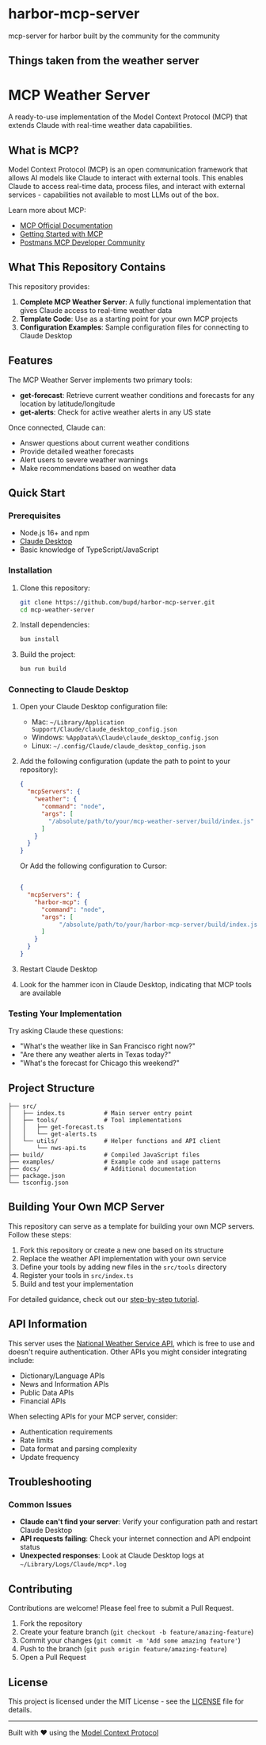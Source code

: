 # harbor-mcp-server
mcp-server for harbor built by the community for the community 

## Things taken from the weather server
# MCP Weather Server

A ready-to-use implementation of the Model Context Protocol (MCP) that extends Claude with real-time weather data capabilities.

<!-- [![MCP Demo](https://img.youtube.com/vi/Y4bpWRLdRoA/0.jpg)](https://youtu.be/Y4bpWRLdRoA?si=TVuUyR79K_N-Zxoo) -->

## What is MCP?

Model Context Protocol (MCP) is an open communication framework that allows AI models like Claude to interact with external tools. This enables Claude to access real-time data, process files, and interact with external services - capabilities not available to most LLMs out of the box.

Learn more about MCP:
- [MCP Official Documentation](https://modelcontextprotocol.io) <!-- Replace with actual link to Claude MCP docs -->
- [Getting Started with MCP](https://modelcontextprotocol.io/quickstart/server) <!-- Replace with actual link to MCP getting started guide -->
- [Postmans MCP Developer Community](https://discord.gg/kTnA7cpn) <!-- Replace with actual link to MCP community -->

## What This Repository Contains

This repository provides:

1. **Complete MCP Weather Server**: A fully functional implementation that gives Claude access to real-time weather data
3. **Template Code**: Use as a starting point for your own MCP projects
4. **Configuration Examples**: Sample configuration files for connecting to Claude Desktop

## Features

The MCP Weather Server implements two primary tools:

- **get-forecast**: Retrieve current weather conditions and forecasts for any location by latitude/longitude
- **get-alerts**: Check for active weather alerts in any US state

Once connected, Claude can:
- Answer questions about current weather conditions
- Provide detailed weather forecasts
- Alert users to severe weather warnings
- Make recommendations based on weather data

## Quick Start

### Prerequisites

- Node.js 16+ and npm
- [Claude Desktop](#) <!-- Replace with actual link to Claude Desktop download page -->
- Basic knowledge of TypeScript/JavaScript

### Installation

1. Clone this repository:
   ```bash
   git clone https://github.com/bupd/harbor-mcp-server.git
   cd mcp-weather-server
   ```

2. Install dependencies:
   ```bash
   bun install
   ```

3. Build the project:
   ```bash
   bun run build
   ```

### Connecting to Claude Desktop

1. Open your Claude Desktop configuration file:
   - Mac: `~/Library/Application Support/Claude/claude_desktop_config.json`
   - Windows: `%AppData%\Claude\claude_desktop_config.json`
   - Linux: `~/.config/Claude/claude_desktop_config.json`

2. Add the following configuration (update the path to point to your repository):
   ```json
   {
     "mcpServers": {
       "weather": {
         "command": "node",
         "args": [
           "/absolute/path/to/your/mcp-weather-server/build/index.js"
         ]
       }
     }
   }
   ```

   Or Add the following configuration to Cursor:
   ```json

   {
     "mcpServers": {
       "harbor-mcp": {
         "command": "node",
         "args": [
              "/absolute/path/to/your/harbor-mcp-server/build/index.js"
         ]
       }
     }
   }

   ```

3. Restart Claude Desktop

4. Look for the hammer icon in Claude Desktop, indicating that MCP tools are available

### Testing Your Implementation

Try asking Claude these questions:
- "What's the weather like in San Francisco right now?"
- "Are there any weather alerts in Texas today?"
- "What's the forecast for Chicago this weekend?"

## Project Structure

```
├── src/
│   ├── index.ts           # Main server entry point
│   ├── tools/             # Tool implementations
│   │   ├── get-forecast.ts
│   │   └── get-alerts.ts
│   └── utils/             # Helper functions and API client
│       └── nws-api.ts
├── build/                 # Compiled JavaScript files
├── examples/              # Example code and usage patterns
├── docs/                  # Additional documentation
├── package.json
└── tsconfig.json
```

## Building Your Own MCP Server

This repository can serve as a template for building your own MCP servers. Follow these steps:

1. Fork this repository or create a new one based on its structure
2. Replace the weather API implementation with your own service
3. Define your tools by adding new files in the `src/tools` directory
4. Register your tools in `src/index.ts`
5. Build and test your implementation

For detailed guidance, check out our [step-by-step tutorial](docs/TUTORIAL.md).

## API Information

This server uses the [National Weather Service API](https://www.weather.gov/documentation/services-web-api), which is free to use and doesn't require authentication. Other APIs you might consider integrating include:

- Dictionary/Language APIs
- News and Information APIs
- Public Data APIs
- Financial APIs

When selecting APIs for your MCP server, consider:
- Authentication requirements
- Rate limits
- Data format and parsing complexity
- Update frequency

## Troubleshooting

### Common Issues

- **Claude can't find your server**: Verify your configuration path and restart Claude Desktop
- **API requests failing**: Check your internet connection and API endpoint status
- **Unexpected responses**: Look at Claude Desktop logs at `~/Library/Logs/Claude/mcp*.log`

## Contributing

Contributions are welcome! Please feel free to submit a Pull Request.

1. Fork the repository
2. Create your feature branch (`git checkout -b feature/amazing-feature`)
3. Commit your changes (`git commit -m 'Add some amazing feature'`)
4. Push to the branch (`git push origin feature/amazing-feature`)
5. Open a Pull Request

## License

This project is licensed under the MIT License - see the [LICENSE](LICENSE) file for details.

---

Built with ❤️ using the [Model Context Protocol](https://modelcontextprotocol.io) <!-- Replace with actual link -->

